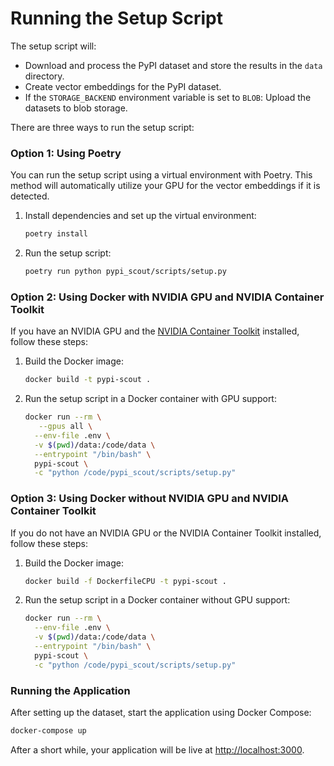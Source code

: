 # Running the Setup Script

The setup script will:

- Download and process the PyPI dataset and store the results in the `data` directory.
- Create vector embeddings for the PyPI dataset.
- If the `STORAGE_BACKEND` environment variable is set to `BLOB`: Upload the datasets to blob storage.

There are three ways to run the setup script:

### Option 1: Using Poetry

You can run the setup script using a virtual environment with Poetry. This method will automatically utilize your GPU for the vector embeddings if it is detected.

1. Install dependencies and set up the virtual environment:

   ```sh
   poetry install
   ```

2. Run the setup script:

   ```sh
   poetry run python pypi_scout/scripts/setup.py
   ```

### Option 2: Using Docker with NVIDIA GPU and NVIDIA Container Toolkit

If you have an NVIDIA GPU and the [NVIDIA Container Toolkit](https://docs.nvidia.com/datacenter/cloud-native/container-toolkit/latest/install-guide.html) installed, follow these steps:

1. Build the Docker image:

   ```sh
   docker build -t pypi-scout .
   ```

2. Run the setup script in a Docker container with GPU support:

   ```sh
   docker run --rm \
      --gpus all \
     --env-file .env \
     -v $(pwd)/data:/code/data \
     --entrypoint "/bin/bash" \
     pypi-scout \
     -c "python /code/pypi_scout/scripts/setup.py"
   ```

### Option 3: Using Docker without NVIDIA GPU and NVIDIA Container Toolkit

If you do not have an NVIDIA GPU or the NVIDIA Container Toolkit installed, follow these steps:

1. Build the Docker image:

   ```sh
   docker build -f DockerfileCPU -t pypi-scout .
   ```

2. Run the setup script in a Docker container without GPU support:

   ```sh
   docker run --rm \
     --env-file .env \
     -v $(pwd)/data:/code/data \
     --entrypoint "/bin/bash" \
     pypi-scout \
     -c "python /code/pypi_scout/scripts/setup.py"
   ```

### Running the Application

After setting up the dataset, start the application using Docker Compose:

```sh
docker-compose up
```

After a short while, your application will be live at [http://localhost:3000](http://localhost:3000).
